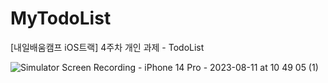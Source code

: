 # MyTodoList
[내일배움캠프 iOS트랙] 4주차 개인 과제 - TodoList


![Simulator Screen Recording - iPhone 14 Pro - 2023-08-11 at 10 49 05 (1)](https://github.com/LeeJaeheee/MyTodoList/assets/74818845/84861c62-3782-4422-87f4-448f3d0306c7)
